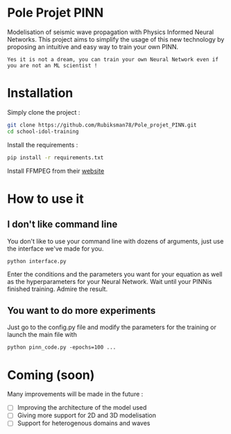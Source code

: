 # Pole Projet PINN

Modelisation of seismic wave propagation with Physics Informed Neural Networks. 
This project aims to simplify the usage of this new technology by proposing an intuitive and easy way to train your own PINN.

```Yes it is not a dream, you can train your own Neural Network even if you are not an ML scientist !```  

# Installation
Simply clone the project :
```bash
git clone https://github.com/Rubiksman78/Pole_projet_PINN.git
cd school-idol-training
```
Install the requirements :
```bash
pip install -r requirements.txt
```
Install FFMPEG from their [website](https://www.ffmpeg.org/download.html)

# How to use it

## I don't like command line 
You don't like to use your command line with dozens of arguments, just use the interface we've made for you.
```
python interface.py
```
Enter the conditions and the parameters you want for your equation as well as the hyperparameters for your Neural Network.
Wait until your PINNis finished training.
Admire the result.

## You want to do more experiments
Just go to the config.py file and modify the parameters for the training or launch the main file with
```
python pinn_code.py -epochs=100 ...
```

# Coming (soon) 
Many improvements will be made in the future :
- [ ] Improving the architecture of the model used
- [ ] Giving more support for 2D and 3D modelisation
- [ ] Support for heterogenous domains and waves
